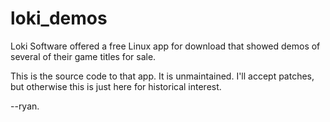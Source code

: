 # loki_demos

Loki Software offered a free Linux app for download that showed
demos of several of their game titles for sale.

This is the source code to that app. It is unmaintained. I'll
accept patches, but otherwise this is just here for historical
interest.

--ryan.
